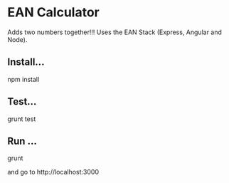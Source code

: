 # EAN Calculator
Adds two numbers together!!!
Uses the EAN Stack (Express, Angular and Node).
## Install...
npm install
## Test...
grunt test
## Run ...
grunt

and go to http://localhost:3000